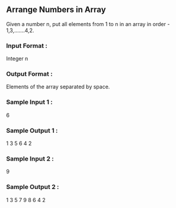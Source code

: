 ## Arrange Numbers in Array
Given a number n, put all elements from 1 to n in an array in order - 1,3,.......4,2.
### Input Format :
Integer n
### Output Format :
Elements of the array separated by space.
### Sample Input 1 :
6
### Sample Output 1 :
1 3 5 6 4 2
### Sample Input 2 :
9
### Sample Output 2 :
1 3 5 7 9 8 6 4 2